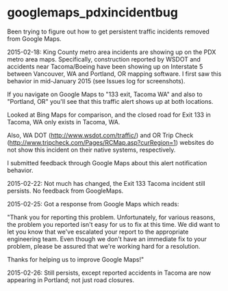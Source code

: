 # googlemaps_pdxincidentbug
Been trying to figure out how to get persistent traffic incidents removed from Google Maps. 

2015-02-18: King County metro area incidents are showing up on the PDX metro area maps. 
Specifically, construction reported by WSDOT and accidents near Tacoma/Boeing have been
showing up on Interstate 5 between Vancouver, WA and Portland, OR mapping software. I
first saw this behavior in mid-January 2015 (see Issues log for screenshots).

If you navigate on Google Maps to "133 exit, Tacoma WA" and also to "Portland, OR" you'll 
see that this traffic alert shows up at both locations.

Looked at Bing Maps for comparison, and the closed road for Exit 133 in Tacoma, WA only
exists in Tacoma, WA.

Also, WA DOT (http://www.wsdot.com/traffic/) and OR Trip Check (http://www.tripcheck.com/Pages/RCMap.asp?curRegion=1) websites do not show this incident on their native systems, respectively.

I submitted feedback through Google Maps about this alert notification behavior.

2015-02-22: Not much has changed, the Exit 133 Tacoma incident still persists. No feedback from GoogleMaps.

2015-02-25: Got a response from Google Maps which reads: 

"Thank you for reporting this problem. Unfortunately, for various reasons, the problem you reported isn't easy for us to fix at this time. We did want to let you know that we've escalated your report to the appropriate engineering team. Even though we don't have an immediate fix to your problem, please be assured that we're working hard for a resolution. 

Thanks for helping us to improve Google Maps!"

2015-02-26: Still persists, except reported accidents in Tacoma are now appearing in Portland; not just road closures.
